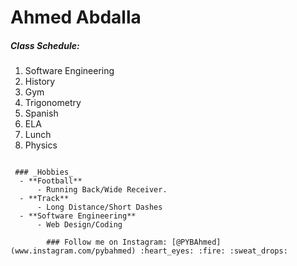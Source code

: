 # Ahmed Abdalla  
##### Class Schedule:  
1. Software Engineering
2. History
3. Gym
4. Trigonometry 
5. Spanish 
6. ELA
7. Lunch  
8. Physics
```
  
 ### _Hobbies_
  - **Football**  
      - Running Back/Wide Receiver.
  - **Track**  
      - Long Distance/Short Dashes 
  - **Software Engineering**  
      - Web Design/Coding  
        
        ### Follow me on Instagram: [@PYBAhmed](www.instagram.com/pybahmed) :heart_eyes: :fire: :sweat_drops: 
 